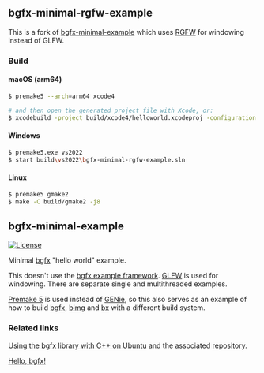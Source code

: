 ## bgfx-minimal-rgfw-example

This is a fork of [bgfx-minimal-example](https://github.com/funatsufumiya/bgfx-minimal-example) which uses [RGFW](https://github.com/ColleagueRiley/RGFW) for windowing instead of GLFW.

### Build

#### macOS (arm64)

```bash
$ premake5 --arch=arm64 xcode4

# and then open the generated project file with Xcode, or:
$ xcodebuild -project build/xcode4/helloworld.xcodeproj -configuration Debug
```

#### Windows

```bash
$ premake5.exe vs2022
$ start build\vs2022\bgfx-minimal-rgfw-example.sln
```

#### Linux

```bash
$ premake5 gmake2
$ make -C build/gmake2 -j8
```

## bgfx-minimal-example

[![License](https://img.shields.io/badge/license-BSD--2%20clause-blue.svg)](https://bkaradzic.github.io/bgfx/license.html)

Minimal [bgfx](https://github.com/bkaradzic/bgfx/) "hello world" example.

This doesn't use the [bgfx example framework](https://github.com/bkaradzic/bgfx/tree/master/examples/common). [GLFW](https://www.glfw.org/) is used for windowing. There are separate single and multithreaded examples.

[Premake 5](https://premake.github.io/) is used instead of [GENie](https://github.com/bkaradzic/GENie), so this also serves as an example of how to build [bgfx](https://github.com/bkaradzic/bgfx/), [bimg](https://github.com/bkaradzic/bimg/) and [bx](https://github.com/bkaradzic/bx/) with a different build system.

### Related links

[Using the bgfx library with C++ on Ubuntu](https://www.sandeepnambiar.com/getting-started-with-bgfx/) and the associated [repository](https://github.com/gamedolphin/bgfx-sample).

[Hello, bgfx!](https://dev.to/pperon/hello-bgfx-4dka)
